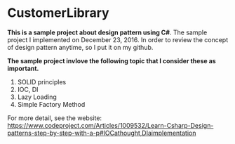 # CustomerLibrary
**This is a sample project about design pattern using C#**. The sample project I implemented on December 23, 2016. 
In order to review the concept of design pattern anytime, so I put it on my github.

**The sample project invlove the following topic that I consider these as important.**
1. SOLID principles
2. IOC, DI
3. Lazy Loading
4. Simple Factory Method

For more detail, see the website: 
https://www.codeproject.com/Articles/1009532/Learn-Csharp-Design-patterns-step-by-step-with-a-p#IOCathought,DIaimplementation
